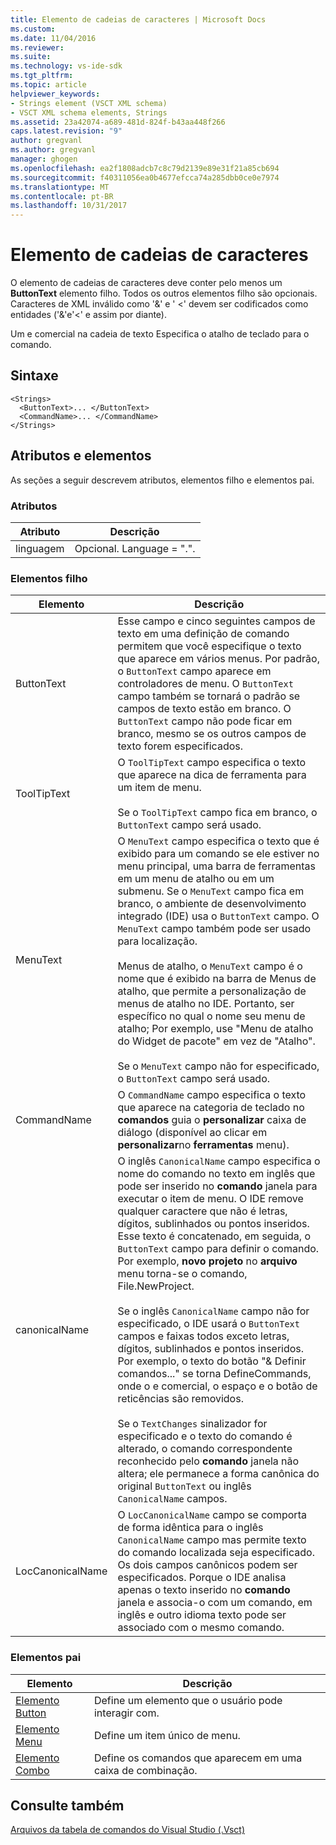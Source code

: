 ```yaml
---
title: Elemento de cadeias de caracteres | Microsoft Docs
ms.custom: 
ms.date: 11/04/2016
ms.reviewer: 
ms.suite: 
ms.technology: vs-ide-sdk
ms.tgt_pltfrm: 
ms.topic: article
helpviewer_keywords:
- Strings element (VSCT XML schema)
- VSCT XML schema elements, Strings
ms.assetid: 23a42074-a689-481d-824f-b43aa448f266
caps.latest.revision: "9"
author: gregvanl
ms.author: gregvanl
manager: ghogen
ms.openlocfilehash: ea2f1808adcb7c8c79d2139e89e31f21a85cb694
ms.sourcegitcommit: f40311056ea0b4677efcca74a285dbb0ce0e7974
ms.translationtype: MT
ms.contentlocale: pt-BR
ms.lasthandoff: 10/31/2017
---
```

# <a name="strings-element"></a>Elemento de cadeias de caracteres
O elemento de cadeias de caracteres deve conter pelo menos um **ButtonText** elemento filho. Todos os outros elementos filho são opcionais. Caracteres de XML inválido como '&' e ' <' devem ser codificados como entidades ('&amp;'e'&lt;' e assim por diante).  
  
 Um e comercial na cadeia de texto Especifica o atalho de teclado para o comando.  
  
## <a name="syntax"></a>Sintaxe  
  
```  
<Strings>  
  <ButtonText>... </ButtonText>  
  <CommandName>... </CommandName>  
</Strings>  
```  
  
## <a name="attributes-and-elements"></a>Atributos e elementos  
 As seções a seguir descrevem atributos, elementos filho e elementos pai.  
  
### <a name="attributes"></a>Atributos  
  
|Atributo|Descrição|  
|---------------|-----------------|  
|linguagem|Opcional. Language = ".".|  
  
### <a name="child-elements"></a>Elementos filho  
  
|Elemento|Descrição|  
|-------------|-----------------|  
|ButtonText|Esse campo e cinco seguintes campos de texto em uma definição de comando permitem que você especifique o texto que aparece em vários menus. Por padrão, o `ButtonText` campo aparece em controladores de menu. O `ButtonText` campo também se tornará o padrão se campos de texto estão em branco. O `ButtonText` campo não pode ficar em branco, mesmo se os outros campos de texto forem especificados.|  
|ToolTipText|O `ToolTipText` campo especifica o texto que aparece na dica de ferramenta para um item de menu.<br /><br /> Se o `ToolTipText` campo fica em branco, o `ButtonText` campo será usado.|  
|MenuText|O `MenuText` campo especifica o texto que é exibido para um comando se ele estiver no menu principal, uma barra de ferramentas em um menu de atalho ou em um submenu. Se o `MenuText` campo fica em branco, o ambiente de desenvolvimento integrado (IDE) usa o `ButtonText` campo. O `MenuText` campo também pode ser usado para localização.<br /><br /> Menus de atalho, o `MenuText` campo é o nome que é exibido na barra de Menus de atalho, que permite a personalização de menus de atalho no IDE. Portanto, ser específico no qual o nome seu menu de atalho; Por exemplo, use "Menu de atalho do Widget de pacote" em vez de "Atalho".<br /><br /> Se o `MenuText` campo não for especificado, o `ButtonText` campo será usado.|  
|CommandName|O `CommandName` campo especifica o texto que aparece na categoria de teclado no **comandos** guia o **personalizar** caixa de diálogo (disponível ao clicar em **personalizar**no **ferramentas** menu).|  
|canonicalName|O inglês `CanonicalName` campo especifica o nome do comando no texto em inglês que pode ser inserido no **comando** janela para executar o item de menu. O IDE remove qualquer caractere que não é letras, dígitos, sublinhados ou pontos inseridos. Esse texto é concatenado, em seguida, o `ButtonText` campo para definir o comando. Por exemplo, **novo projeto** no **arquivo** menu torna-se o comando, File.NewProject.<br /><br /> Se o inglês `CanonicalName` campo não for especificado, o IDE usará o `ButtonText` campos e faixas todos exceto letras, dígitos, sublinhados e pontos inseridos. Por exemplo, o texto do botão "& Definir comandos..." se torna DefineCommands, onde o e comercial, o espaço e o botão de reticências são removidos.<br /><br /> Se o `TextChanges` sinalizador for especificado e o texto do comando é alterado, o comando correspondente reconhecido pelo **comando** janela não altera; ele permanece a forma canônica do original `ButtonText` ou inglês `CanonicalName` campos.|  
|LocCanonicalName|O `LocCanonicalName` campo se comporta de forma idêntica para o inglês `CanonicalName` campo mas permite texto do comando localizada seja especificado. Os dois campos canônicos podem ser especificados. Porque o IDE analisa apenas o texto inserido no **comando** janela e associa-o com um comando, em inglês e outro idioma texto pode ser associado com o mesmo comando.|  
  
### <a name="parent-elements"></a>Elementos pai  
  
|Elemento|Descrição|  
|-------------|-----------------|  
|[Elemento Button](../extensibility/button-element.md)|Define um elemento que o usuário pode interagir com.|  
|[Elemento Menu](../extensibility/menu-element.md)|Define um item único de menu.|  
|[Elemento Combo](../extensibility/combo-element.md)|Define os comandos que aparecem em uma caixa de combinação.|  
  
## <a name="see-also"></a>Consulte também  
 [Arquivos da tabela de comandos do Visual Studio (.Vsct)](../extensibility/internals/visual-studio-command-table-dot-vsct-files.md)